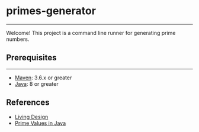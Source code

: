 # primes-generator

---

Welcome! This project is a command line runner for generating prime numbers.

## Prerequisites 

---

* [Maven](https://maven.apache.org/download.cgi): 3.6.x or greater 
* [Java](https://www.oracle.com/java/technologies/javase/javase8u211-later-archive-downloads.html): 8 or greater

## References

* [Living Design](https://github.com/PottedBear/primes-generator/blob/main/docs/living-design.md)
* [Prime Values in Java](https://www.baeldung.com/java-generate-prime-numbers)